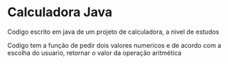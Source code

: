 <h1>Calculadora Java</h1>
<p>Codigo escrito em java de um projeto de calculadora, a nivel de estudos</p>
<p>Codigo tem a função de pedir dois valores numericos e de acordo com a escolha do usuario, retornar o valor da operação aritmética</p>
